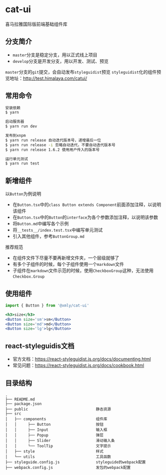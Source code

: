 # cat-ui

喜马拉雅国际版前端基础组件库

## 分支简介

- `master`分支是稳定分支，用以正式线上项目
- `develop`分支是开发分支，用以开发、测试、预览

`master`分支的`git`提交，会自动发布`styleguidist`预览
`styleguidist`化的组件预览地址：http://test.himalaya.com/catui/

## 常用命令

``` bash
安装依赖
$ yarn

启动服务器
$ yarn run dev

发布到xnpm
$ yarn run release 自动迭代版本号，递增最后一位
$ yarn run release -i 忽略自动迭代，不要自动迭代版本号
$ yarn run release 1.6.2 使用用户传入的版本号

运行单元测试
$ yarn run test
```

## 新增组件

以`Button`为例说明

- 在`Button.tsx`中的`class Button extends Component`前面添加注释，以说明该组件
- 在`Button.tsx`中的`Button`的`interface`为各个参数添加注释，以说明该参数
- 将`Button.md`中编写各个示例
- 将`__tests__/index.test.tsx`中编写单元测试
- 引入其他组件，参考`ButtonGroup.md`

推荐规范

- 在组件文件下尽量不要再新增文件夹，一个层级就够了
- 有多个子组件的时候，每个子组件使用一个`markdown`文件
- 子组件在`markdown`文件示范的时候，使用`CheckboxGroup`这种，无法使用`Checkbox.Group`

## 使用组件

``` jsx
import { Button } from '@xmly/cat-ui'

<h3>size</h3>
<Button size='sm'>sm</Button>
<Button size='md'>md</Button>
<Button size='lg'>lg</Button>
```

## react-styleguidis文档

- 官方文档：https://react-styleguidist.js.org/docs/documenting.html  
- 常见问题：https://react-styleguidist.js.org/docs/cookbook.html

## 目录结构

```
.
├── README.md
├── package.json
├── public                              静态资源
├── src
│   ├── components                      组件库
│   │     ├── Button                    按钮
│   │     ├── Input                     输入框
│   │     ├── Popup                     弹层
│   │     ├── Slider                    滑动输入条
│   │     └── ToolTip                   文字提示
│   ├── style                           样式
│   └── utils                           工具函数
├── styleguide.config.js                styleguide的webpack配置
├── webpack.config.js                   发包的webpack配置
```
